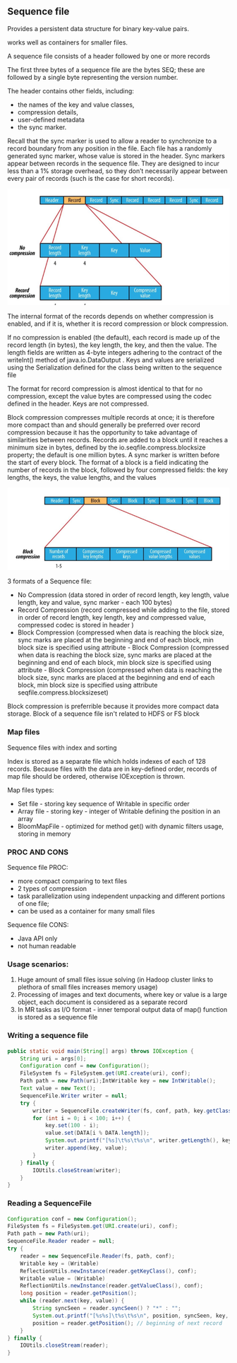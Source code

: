 ## Sequence file

Provides a persistent data structure for binary key-value pairs.


works well as containers for smaller files.


A sequence file consists of a header followed by one or more records

The first three bytes of a sequence file are the bytes SEQ; 
these are followed by a single byte representing the version number.

The header contains other fields, including:
- the names of the key and value classes,
- compression details,
- user-defined metadata
- the sync marker.

Recall that the sync marker is used to allow a reader to synchronize to a record boundary from any position in the file. 
Each file has a randomly generated sync marker, whose value is stored in the header. 
Sync markers appear between records in the sequence file. 
They are designed to incur less than a 1% storage overhead, so they don’t necessarily appear between every pair of records (such is the case for short records).

![Sequence file structure](img/SF_structure.png)

The internal format of the records depends on whether compression is enabled, and if it is,
whether it is record compression or block compression.

If no compression is enabled (the default), each record is made up of the record length (in bytes), the key length, the key, and then the value. 
The length fields are written as 4-byte integers adhering to the contract of the writeInt() method of java.io.DataOutput . 
Keys and values are serialized using the Serialization defined for the class being written to the sequence file

The format for record compression is almost identical to that for no compression, except the value bytes are compressed using the codec defined in the header. 
Keys are not compressed.

Block compression compresses multiple records at once; it is therefore more compact than and should generally be preferred over record compression because it has the opportunity to take advantage of similarities between records. 
Records are added to a block until it reaches a minimum size in bytes, defined by the io.seqfile.compress.blocksize property; the default is one million bytes. 
A sync marker is written before the start of every block. 
The format of a block is a field indicating the number of records in the block, followed by four compressed fields: the key lengths, the keys, the value lengths, and the values

![Sequence file with block compression](img/SF_Block_compr.png)

3 formats of a Sequence file:
- No Compression (data stored in order of record length, key length, value length, key and value, sync marker - each 100 bytes)
- Record Compression (record compressed while adding to the file, stored in order of record length, key length, key and compressed value, compressed codec is stored in header )
- Block Compression (compressed when data is reaching the block size, sync marks are placed at the beginning and end of each block, min block size is specified using attribute - Block Compression (compressed when data is reaching the block size, sync marks are placed at the beginning and end of each block, min block size is specified using attribute - Block Compression (compressed when data is reaching the block size, sync marks are placed at the beginning and end of each block, min block size is specified using attribute seqfile.compress.blocksizeset)

Block compression is preferrible because it provides more compact data storage.
Block of a sequence file isn't related to HDFS or FS block 


### Map files
Sequence files with index and sorting

Index is stored as a separate file which holds indexes of each of 128 records.
Because files with the data are in key-defined order, records of map file should be ordered, otherwise IOException is thrown.

Map files types: 
- Set file - storing key sequence of Writable in specific order
- Array file - storing key - integer of Writable defining the position in an array
- BloomMapFile - optimized for method get() with dynamic filters usage, storing in memory



### PROC AND CONS
Sequence file PROC:
- more compact comparing to text files
- 2 types of compression
- task parallelization using independent unpacking and different portions of one file;
- can be used as a container for many small files

      
Sequence file CONS: 
- Java API only
- not human readable
 
 
### Usage scenarios:
1) Huge amount of small files issue solving (in Hadoop cluster links to plethora of small files increases memory usage) 
2) Processing of images and text documents, where key or value is a large object, each document is considered as a separate record
3) In MR tasks as I/O format - inner temporal output data of map() function is stored as a sequence file
 
### Writing a sequence file
```java
public static void main(String[] args) throws IOException {
    String uri = args[0];
    Configuration conf = new Configuration();
    FileSystem fs = FileSystem.get(URI.create(uri), conf);
    Path path = new Path(uri);IntWritable key = new IntWritable();
    Text value = new Text();
    SequenceFile.Writer writer = null;
    try {
        writer = SequenceFile.createWriter(fs, conf, path, key.getClass(), value.getClass());
        for (int i = 0; i < 100; i++) {
            key.set(100 - i);
            value.set(DATA[i % DATA.length]);
            System.out.printf("[%s]\t%s\t%s\n", writer.getLength(), key, value);
            writer.append(key, value);
        }
    } finally {
        IOUtils.closeStream(writer);
    }
}
```


### Reading a SequenceFile
```java
Configuration conf = new Configuration();
FileSystem fs = FileSystem.get(URI.create(uri), conf);
Path path = new Path(uri);
SequenceFile.Reader reader = null;
try {
    reader = new SequenceFile.Reader(fs, path, conf);
    Writable key = (Writable)
    ReflectionUtils.newInstance(reader.getKeyClass(), conf);
    Writable value = (Writable)
    ReflectionUtils.newInstance(reader.getValueClass(), conf);
    long position = reader.getPosition();
    while (reader.next(key, value)) {
        String syncSeen = reader.syncSeen() ? "*" : "";
        System.out.printf("[%s%s]\t%s\t%s\n", position, syncSeen, key, value);
        position = reader.getPosition(); // beginning of next record
    }
} finally {
    IOUtils.closeStream(reader);
}
```
